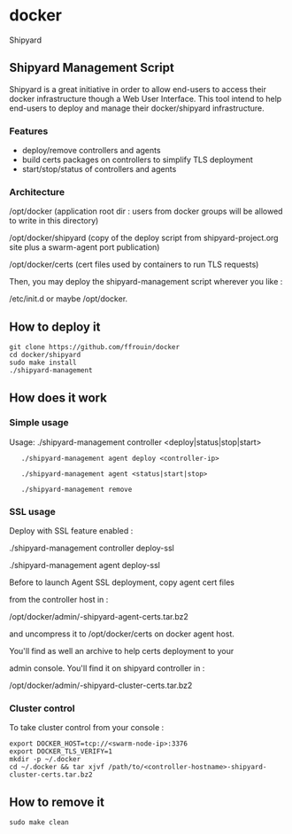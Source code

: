 # docker
Shipyard

## Shipyard Management Script
Shipyard is a great initiative in order to allow end-users to access
their docker infrastructure though a Web User Interface. This tool
intend to help end-users to deploy and manage their docker/shipyard
infrastructure.

### Features
* deploy/remove controllers and agents
* build certs packages on controllers to simplify TLS deployment
* start/stop/status of controllers and agents

### Architecture
/opt/docker (application root dir : users from docker groups will
be allowed to write in this directory)

/opt/docker/shipyard (copy of the deploy script from shipyard-project.org
site plus a swarm-agent port publication)

/opt/docker/certs (cert files used by containers to run TLS requests)

Then, you may deploy the shipyard-management script wherever you like :

/etc/init.d or maybe /opt/docker.

## How to deploy it

	git clone https://github.com/ffrouin/docker
	cd docker/shipyard
	sudo make install
	./shipyard-management

## How does it work

### Simple usage

Usage: ./shipyard-management controller <deploy|status|stop|start>

       ./shipyard-management agent deploy <controller-ip>

       ./shipyard-management agent <status|start|stop>

       ./shipyard-management remove

### SSL usage

Deploy with SSL feature enabled :

./shipyard-management controller deploy-ssl <controller-hostname> <controller-ip>

./shipyard-management agent deploy-ssl <agent-hostname> <agent-ip> <controller-ip>

Before to launch Agent SSL deployment, copy agent cert files

from the controller host in :

/opt/docker/admin/<controller-hostname>-shipyard-agent-certs.tar.bz2

and uncompress it to /opt/docker/certs on docker agent host.

You'll find as well an archive to help certs deployment to your

admin console. You'll find it on shipyard controller in :

/opt/docker/admin/<controller-hostname>-shipyard-cluster-certs.tar.bz2

### Cluster control

To take cluster control from your console :

	export DOCKER_HOST=tcp://<swarm-node-ip>:3376
	export DOCKER_TLS_VERIFY=1
	mkdir -p ~/.docker
	cd ~/.docker && tar xjvf /path/to/<controller-hostname>-shipyard-cluster-certs.tar.bz2

## How to remove it

	sudo make clean
